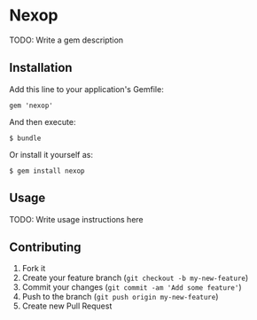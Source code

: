# Nexop

TODO: Write a gem description

## Installation

Add this line to your application's Gemfile:

    gem 'nexop'

And then execute:

    $ bundle

Or install it yourself as:

    $ gem install nexop

## Usage

TODO: Write usage instructions here

## Contributing

1. Fork it
2. Create your feature branch (`git checkout -b my-new-feature`)
3. Commit your changes (`git commit -am 'Add some feature'`)
4. Push to the branch (`git push origin my-new-feature`)
5. Create new Pull Request
